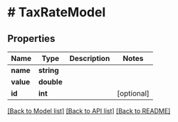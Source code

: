 # # TaxRateModel

## Properties

Name | Type | Description | Notes
------------ | ------------- | ------------- | -------------
**name** | **string** |  |
**value** | **double** |  |
**id** | **int** |  | [optional]

[[Back to Model list]](../../README.md#models) [[Back to API list]](../../README.md#endpoints) [[Back to README]](../../README.md)
